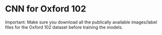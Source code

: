 # CNN for Oxford 102

Important: Make sure you download all the publically available images/label files for the Oxford 102 dataset before training the models.
